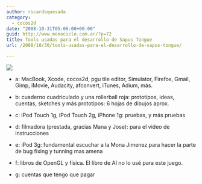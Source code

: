 ```yaml
---
author: ricardoquesada
category:
  - cocos2d
date: "2008-10-31T05:06:00+00:00"
guid: http://www.monociclo.com.ar/?p=72
title: Tools usadas para el desarrollo de Sapus Tongue
url: /2008/10/30/tools-usadas-para-el-desarrollo-de-sapus-tongue/

---
```

[![](/wp-content/uploads/2008/10/0bf3a-tools_sapus_media.jpg?w=300)](/wp-content/uploads/2008/10/0bf3a-tools_sapus_media.jpg)  

- a: MacBook, Xcode, cocos2d, pgu tile editor, Simulator, Firefox, Gmail, Gimp, iMovie, Audacity, afconvert, iTunes, Adium, más.  

- b: cuaderno cuadriculado y una rollerball roja: prototipos, ideas, cuentas, sketches y más prototipos: 6 hojas de dibujos aprox.  

- c: iPod Touch 1g, iPod Touch 2g, iPhone 1g: pruebas, y más pruebas  

- d: filmadora (prestada, gracias Mana y Jose): para el video de instrucciones  

- e: iPod 3g: fundamental escuchar a la Mona Jimenez para hacer la parte de bug fixing y tunning mas amena
- f: libros de OpenGL y física. El libro de AI no lo usé para este juego.  

- g: cuentas que tengo que pagar  
